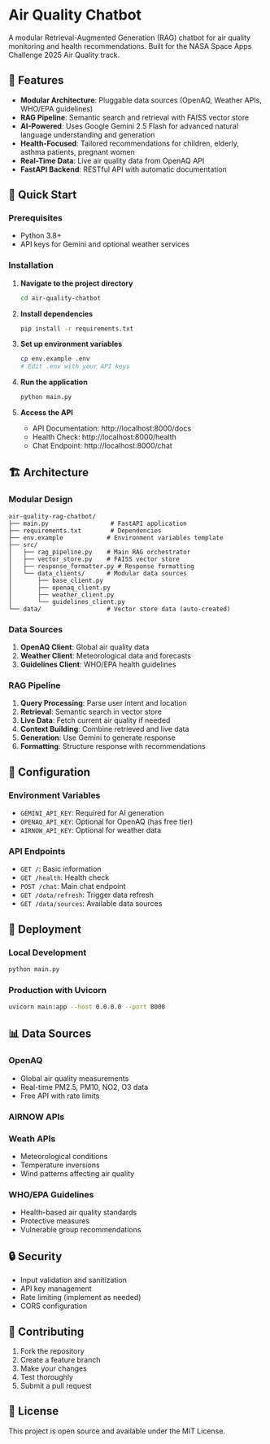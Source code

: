 # Air Quality Chatbot

A modular Retrieval-Augmented Generation (RAG) chatbot for air quality monitoring and health recommendations. Built for the NASA Space Apps Challenge 2025 Air Quality track.

## 🌟 Features

- **Modular Architecture**: Pluggable data sources (OpenAQ, Weather APIs, WHO/EPA guidelines)
- **RAG Pipeline**: Semantic search and retrieval with FAISS vector store
- **AI-Powered**: Uses Google Gemini 2.5 Flash for advanced natural language understanding and generation
- **Health-Focused**: Tailored recommendations for children, elderly, asthma patients, pregnant women
- **Real-Time Data**: Live air quality data from OpenAQ API
- **FastAPI Backend**: RESTful API with automatic documentation

## 🚀 Quick Start

### Prerequisites

- Python 3.8+
- API keys for Gemini and optional weather services

### Installation

1. **Navigate to the project directory**
   ```bash
   cd air-quality-chatbot
   ```

2. **Install dependencies**
   ```bash
   pip install -r requirements.txt
   ```

3. **Set up environment variables**
   ```bash
   cp env.example .env
   # Edit .env with your API keys
   ```

4. **Run the application**
   ```bash
   python main.py
   ```

5. **Access the API**
   - API Documentation: http://localhost:8000/docs
   - Health Check: http://localhost:8000/health
   - Chat Endpoint: http://localhost:8000/chat



## 🏗️ Architecture

### Modular Design

```
air-quality-rag-chatbot/
├── main.py                 # FastAPI application
├── requirements.txt        # Dependencies
├── env.example            # Environment variables template
├── src/
│   ├── rag_pipeline.py    # Main RAG orchestrator
│   ├── vector_store.py    # FAISS vector store
│   ├── response_formatter.py # Response formatting
│   └── data_clients/      # Modular data sources
│       ├── base_client.py
│       ├── openaq_client.py
│       ├── weather_client.py
│       └── guidelines_client.py
└── data/                  # Vector store data (auto-created)
```

### Data Sources

1. **OpenAQ Client**: Global air quality data
2. **Weather Client**: Meteorological data and forecasts
3. **Guidelines Client**: WHO/EPA health guidelines

### RAG Pipeline

1. **Query Processing**: Parse user intent and location
2. **Retrieval**: Semantic search in vector store
3. **Live Data**: Fetch current air quality if needed
4. **Context Building**: Combine retrieved and live data
5. **Generation**: Use Gemini to generate response
6. **Formatting**: Structure response with recommendations

## 🔧 Configuration

### Environment Variables

- `GEMINI_API_KEY`: Required for AI generation
- `OPENAQ_API_KEY`: Optional for OpenAQ (has free tier)
- `AIRNOW_API_KEY`: Optional for weather data

### API Endpoints

- `GET /`: Basic information
- `GET /health`: Health check
- `POST /chat`: Main chat endpoint
- `GET /data/refresh`: Trigger data refresh
- `GET /data/sources`: Available data sources

## 🚀 Deployment

### Local Development
```bash
python main.py
```

### Production with Uvicorn
```bash
uvicorn main:app --host 0.0.0.0 --port 8000
```


## 📊 Data Sources

### OpenAQ
- Global air quality measurements
- Real-time PM2.5, PM10, NO2, O3 data
- Free API with rate limits
### AIRNOW APIs
### Weath APIs
- Meteorological conditions
- Temperature inversions
- Wind patterns affecting air quality

### WHO/EPA Guidelines
- Health-based air quality standards
- Protective measures
- Vulnerable group recommendations

## 🔒 Security

- Input validation and sanitization
- API key management
- Rate limiting (implement as needed)
- CORS configuration

## 🤝 Contributing

1. Fork the repository
2. Create a feature branch
3. Make your changes
4. Test thoroughly
5. Submit a pull request

## 📄 License

This project is open source and available under the MIT License.

